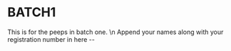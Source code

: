 # BATCH1
This is for the peeps in batch one.
\n
Append your names along with your registration number in here --
